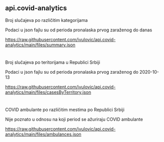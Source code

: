 ## api.covid-analytics

Broj slučajeva po različitim kategorijama

Podaci u json fajlu su od perioda pronalaska prvog zaraženog do danas

https://raw.githubusercontent.com/ivulovic/api.covid-analytics/main/files/summary.json

#

Broj slučajeva po teritorijama u Republici Srbiji

Podaci u json fajlu su od perioda pronalaska prvog zaraženog do 2020-10-13

https://raw.githubusercontent.com/ivulovic/api.covid-analytics/main/files/casesByTerritory.json

#

COVID ambulante po različitim mestima po Republici Srbiji

Nije poznato u odnosu na koji period se ažuriraju COVID ambulante

https://raw.githubusercontent.com/ivulovic/api.covid-analytics/main/files/ambulances.json


